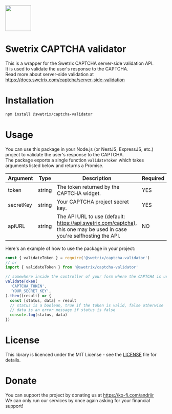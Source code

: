 <img src="https://swetrix.com/assets/logo_blue.png" alt="" height="80" />

# Swetrix CAPTCHA validator
This is a wrapper for the Swetrix CAPTCHA server-side validation API.\
It is used to validate the user's response to the CAPTCHA.\
Read more about server-side validation at https://docs.swetrix.com/captcha/server-side-validation

# Installation
```bash
npm install @swetrix/captcha-validator
```

# Usage
You can use this package in your Node.js (or NestJS, ExpressJS, etc.) project to validate the user's response to the CAPTCHA.\
The package exports a single function `validateToken` which takes arguments listed below and returns a Promise.

| Argument | Type | Description | Required |
| --- | --- | --- | --- |
| token | string | The token returned by the CAPTCHA widget. | YES |
| secretKey | string | Your CAPTCHA project secret key. | YES |
| apiURL | string | The API URL to use (default: https://api.swetrix.com/captcha), this one may be used in case you're selfhosting the API. | NO |

Here's an example of how to use the package in your project:
```js
const { validateToken } = require('@swetrix/captcha-validator')
// or
import { validateToken } from '@swetrix/captcha-validator'

// somewhere inside the controller of your form where the CAPTCHA is used
validateToken(
  'CAPTCHA_TOKEN',
  'YOUR_SECRET_KEY',
).then((result) => {
  const [status, data] = result
  // status is a boolean, true if the token is valid, false otherwise
  // data is an error message if status is false
  console.log(status, data)
})
```

# License
This library is licenced under the MIT License - see the [LICENSE](LICENSE) file for details.

# Donate
You can support the project by donating us at https://ko-fi.com/andriir \
We can only run our services by once again asking for your financial support!
